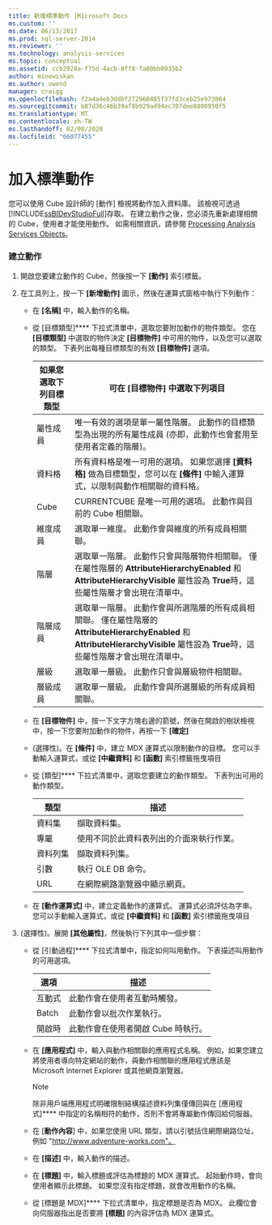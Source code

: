 ```yaml
---
title: 新增標準動作 |Microsoft Docs
ms.custom: ''
ms.date: 06/13/2017
ms.prod: sql-server-2014
ms.reviewer: ''
ms.technology: analysis-services
ms.topic: conceptual
ms.assetid: ccb2928a-f75d-4acb-8ff8-fa80bb0935b2
author: minewiskan
ms.author: owend
manager: craigg
ms.openlocfilehash: f2a4a4eb3ddbf272968485f37fd3ceb25e973864
ms.sourcegitcommit: b87d36c46b39af8b929ad94ec707dee8800950f5
ms.translationtype: MT
ms.contentlocale: zh-TW
ms.lasthandoff: 02/08/2020
ms.locfileid: "66077455"
---
```

# <a name="add-a-standard-action"></a>加入標準動作
  您可以使用 Cube 設計師的 [動作] 檢視將動作加入資料庫。 該檢視可透過 [!INCLUDE[ssBIDevStudioFull](../../includes/ssbidevstudiofull-md.md)]存取。 在建立動作之後，您必須先重新處理相關的 Cube，使用者才能使用動作。 如需相關資訊，請參閱 [Processing Analysis Services Objects](processing-analysis-services-objects.md)。  
  
### <a name="to-create-an-action"></a>建立動作  
  
1.  開啟您要建立動作的 Cube，然後按一下 **[動作]** 索引標籤。  
  
2.  在工具列上，按一下 **[新增動作]** 圖示，然後在運算式窗格中執行下列動作：  
  
    -   在 **[名稱]** 中，輸入動作的名稱。  
  
    -   從 [目標類型]**** 下拉式清單中，選取您要附加動作的物件類型。 您在 **[目標類型]** 中選取的物件決定 **[目標物件]** 中可用的物件，以及您可以選取的類型。 下表列出每種目標類型的有效 **[目標物件]** 選項。  
  
        |如果您選取下列目標類型|可在 [目標物件] 中選取下列項目|  
        |---------------------------------------------|---------------------------------------------------|  
        |屬性成員|唯一有效的選項是單一屬性階層。 此動作的目標類型為出現的所有屬性成員 (亦即，此動作也會套用至使用者定義的階層)。|  
        |資料格|所有資料格是唯一可用的選項。 如果您選擇 **[資料格]** 做為目標類型，您可以在 **[條件]** 中輸入運算式，以限制與動作相關聯的資料格。|  
        |Cube|CURRENTCUBE 是唯一可用的選項。 此動作與目前的 Cube 相關聯。|  
        |維度成員|選取單一維度。 此動作會與維度的所有成員相關聯。|  
        |階層|選取單一階層。 此動作只會與階層物件相關聯。 僅在屬性階層的 **AttributeHierarchyEnabled** 和 **AttributeHierarchyVisible** 屬性設為 **True**時，這些屬性階層才會出現在清單中。|  
        |階層成員|選取單一階層。 此動作會與所選階層的所有成員相關聯。 僅在屬性階層的 **AttributeHierarchyEnabled** 和 **AttributeHierarchyVisible** 屬性設為 **True**時，這些屬性階層才會出現在清單中。|  
        |層級|選取單一層級。 此動作只會與層級物件相關聯。|  
        |層級成員|選取單一層級。 此動作會與所選層級的所有成員相關聯。|  
  
    -   在 **[目標物件]** 中，按一下文字方塊右邊的箭號，然後在開啟的樹狀檢視中，按一下您要附加動作的物件，再按一下 **[確定]**  
  
    -   (選擇性)。在 **[條件]** 中，建立 MDX 運算式以限制動作的目標。 您可以手動輸入運算式，或從 **[中繼資料]** 和 **[函數]** 索引標籤拖曳項目  
  
    -   從 [類型]**** 下拉式清單中，選取您要建立的動作類型。 下表列出可用的動作類型。  
  
        |類型|描述|  
        |----------|-----------------|  
        |資料集|擷取資料集。|  
        |專屬|使用不同於此資料表列出的介面來執行作業。|  
        |資料列集|擷取資料列集。|  
        |引數|執行 OLE DB 命令。|  
        |URL|在網際網路瀏覽器中顯示網頁。|  
  
    -   在 **[動作運算式]** 中，建立定義動作的運算式。 運算式必須評估為字串。 您可以手動輸入運算式，或從 **[中繼資料]** 和 **[函數]** 索引標籤拖曳項目  
  
3.  (選擇性)。展開 **[其他屬性]**，然後執行下列其中一個步驟：  
  
    -   從 [引動過程]**** 下拉式清單中，指定如何叫用動作。 下表描述叫用動作的可用選項。  
  
        |選項|描述|  
        |------------|-----------------|  
        |互動式|此動作會在使用者互動時觸發。|  
        |Batch|此動作會以批次作業執行。|  
        |開啟時|此動作會在使用者開啟 Cube 時執行。|  
  
    -   在 **[應用程式]** 中，輸入與動作相關聯的應用程式名稱。 例如，如果您建立將使用者導向特定網站的動作，與動作相關聯的應用程式應該是 Microsoft Internet Explorer 或其他網頁瀏覽器。  
  
        > [!NOTE]  
        >  除非用戶端應用程式明確限制結構描述資料列集僅傳回與在 [應用程式]**** 中指定的名稱相符的動作，否則不會將專屬動作傳回給伺服器。  
  
    -   在 [**動作內容**] 中，如果您使用 URL 類型，請以引號括住網際網路位址，例如 "http://www.adventure-works.com"。  
  
    -   在 **[描述]** 中，輸入動作的描述。  
  
    -   在 **[標題]** 中，輸入標題或評估為標題的 MDX 運算式。 起始動作時，會向使用者顯示此標題。 如果您沒有指定標題，就會改用動作的名稱。  
  
    -   從 [標題是 MDX]**** 下拉式清單中，指定標題是否為 MDX。 此欄位會向伺服器指出是否要將 **[標題]** 的內容評估為 MDX 運算式。  
  
  
